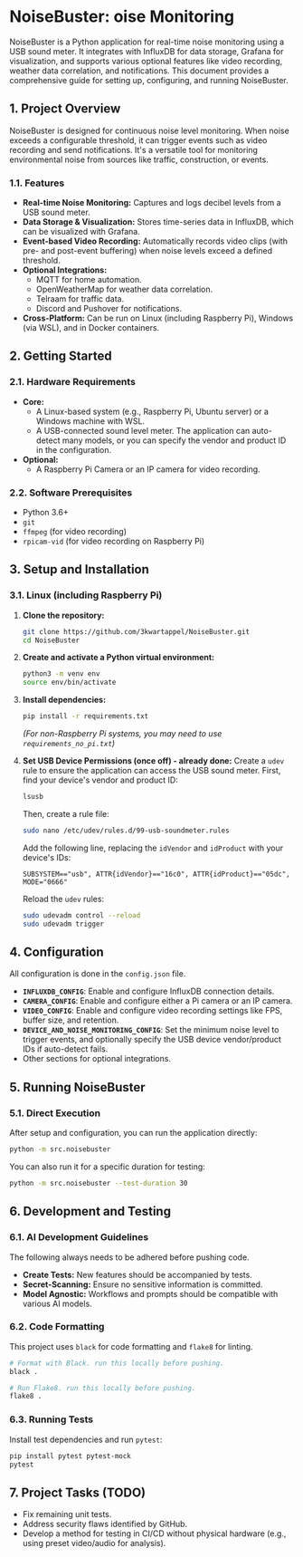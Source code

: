 # NoiseBuster: oise Monitoring

NoiseBuster is a Python application for real-time noise monitoring using a USB sound meter. It integrates with InfluxDB for data storage, Grafana for visualization, and supports various optional features like video recording, weather data correlation, and notifications. This document provides a comprehensive guide for setting up, configuring, and running NoiseBuster.

## 1. Project Overview

NoiseBuster is designed for continuous noise level monitoring. When noise exceeds a configurable threshold, it can trigger events such as video recording and send notifications. It's a versatile tool for monitoring environmental noise from sources like traffic, construction, or events.

### 1.1. Features

*   **Real-time Noise Monitoring:** Captures and logs decibel levels from a USB sound meter.
*   **Data Storage & Visualization:** Stores time-series data in InfluxDB, which can be visualized with Grafana.
*   **Event-based Video Recording:** Automatically records video clips (with pre- and post-event buffering) when noise levels exceed a defined threshold.
*   **Optional Integrations:**
    *   MQTT for home automation.
    *   OpenWeatherMap for weather data correlation.
    *   Telraam for traffic data.
    *   Discord and Pushover for notifications.
*   **Cross-Platform:** Can be run on Linux (including Raspberry Pi), Windows (via WSL), and in Docker containers.

## 2. Getting Started

### 2.1. Hardware Requirements

*   **Core:**
    *   A Linux-based system (e.g., Raspberry Pi, Ubuntu server) or a Windows machine with WSL.
    *   A USB-connected sound level meter. The application can auto-detect many models, or you can specify the vendor and product ID in the configuration.
*   **Optional:**
    *   A Raspberry Pi Camera or an IP camera for video recording.

### 2.2. Software Prerequisites

*   Python 3.6+
*   `git`
*   `ffmpeg` (for video recording)
*   `rpicam-vid` (for video recording on Raspberry Pi)

## 3. Setup and Installation

### 3.1. Linux (including Raspberry Pi)

1.  **Clone the repository:**
    ```bash
    git clone https://github.com/3kwartappel/NoiseBuster.git
    cd NoiseBuster
    ```

2.  **Create and activate a Python virtual environment:**
    ```bash
    python3 -m venv env
    source env/bin/activate
    ```

3.  **Install dependencies:**
    ```bash
    pip install -r requirements.txt
    ```
    *(For non-Raspberry Pi systems, you may need to use `requirements_no_pi.txt`)*

4.  **Set USB Device Permissions (once off) - already done:**
    Create a `udev` rule to ensure the application can access the USB sound meter.
    First, find your device's vendor and product ID:
    ```bash
    lsusb
    ```
    Then, create a rule file:
    ```bash
    sudo nano /etc/udev/rules.d/99-usb-soundmeter.rules
    ```
    Add the following line, replacing the `idVendor` and `idProduct` with your device's IDs:
    ```
    SUBSYSTEM=="usb", ATTR{idVendor}=="16c0", ATTR{idProduct}=="05dc", MODE="0666"
    ```
    Reload the `udev` rules:
    ```bash
    sudo udevadm control --reload
    sudo udevadm trigger
    ```

<!-- ### 3.2. Windows (via WSL)

1.  **Install prerequisites in your WSL terminal:**
    ```bash
    sudo apt-get update && sudo apt-get install -y python3-pip python3-venv git
    ```

2.  **Clone the repository and set up the environment:**
    ```bash
    git clone https://github.com/3kwartappel/NoiseBuster.git
    cd NoiseBuster
    python3 -m venv .wsl_venv
    source .wsl_venv/bin/activate
    pip install -r requirements_no_pi.txt
    ``` -->

<!-- ### 3.3. Docker

1.  **Clone the repository:**
    ```bash
    git clone https://github.com/3kwartappel/NoiseBuster.git
    cd NoiseBuster
    ```

2.  **Build the Docker image:**
    ```bash
    docker build -t noisebuster .
    ```

3.  **Run the Docker container:**
    You'll need to pass the USB device to the container.
    ```bash
    docker run -d --name noisebuster --device=/dev/bus/usb:/dev/bus/usb noisebuster
    ``` -->

## 4. Configuration

All configuration is done in the `config.json` file.

*   **`INFLUXDB_CONFIG`**: Enable and configure InfluxDB connection details.
*   **`CAMERA_CONFIG`**: Enable and configure either a Pi camera or an IP camera.
*   **`VIDEO_CONFIG`**: Enable and configure video recording settings like FPS, buffer size, and retention.
*   **`DEVICE_AND_NOISE_MONITORING_CONFIG`**: Set the minimum noise level to trigger events, and optionally specify the USB device vendor/product IDs if auto-detect fails.
*   Other sections for optional integrations.

## 5. Running NoiseBuster

### 5.1. Direct Execution

After setup and configuration, you can run the application directly:

```bash
python -m src.noisebuster
```

You can also run it for a specific duration for testing:

```bash
python -m src.noisebuster --test-duration 30
```

<!-- ### 5.2. Running as a Service (Linux)

To run NoiseBuster automatically on boot, you can set up a `systemd` service.

1.  **Create a startup script (`start_noisebuster.sh`):**
    ```bash
    #!/bin/bash
    cd /path/to/NoiseBuster
    source env/bin/activate
    python -m src.noisebuster
    ```
    Make it executable: `chmod +x start_noisebuster.sh`

2.  **Create a systemd service file (`/etc/systemd/system/noisebuster.service`):**
    ```ini
    [Unit]
    Description=NoiseBuster Service
    After=network.target

    [Service]
    User=your_user
    WorkingDirectory=/path/to/NoiseBuster
    ExecStart=/path/to/NoiseBuster/start_noisebuster.sh
    Restart=always

    [Install]
    WantedBy=multi-user.target
    ```

3.  **Enable and start the service:**
    ```bash
    sudo systemctl daemon-reload
    sudo systemctl enable noisebuster.service
    sudo systemctl start noisebuster.service
    ``` -->

## 6. Development and Testing

### 6.1. AI Development Guidelines

The following always needs to be adhered before pushing code.

*   **Create Tests:** New features should be accompanied by tests.
*   **Secret-Scanning:** Ensure no sensitive information is committed.
*   **Model Agnostic:** Workflows and prompts should be compatible with various AI models.

### 6.2. Code Formatting

This project uses `black` for code formatting and `flake8` for linting.

```bash
# Format with Black. run this locally before pushing.
black .

# Run Flake8. run this locally before pushing.
flake8 .
```

### 6.3. Running Tests

Install test dependencies and run `pytest`:

```bash
pip install pytest pytest-mock
pytest
```

## 7. Project Tasks (TODO)

*   Fix remaining unit tests.
*   Address security flaws identified by GitHub.
*   Develop a method for testing in CI/CD without physical hardware (e.g., using preset video/audio for analysis).
